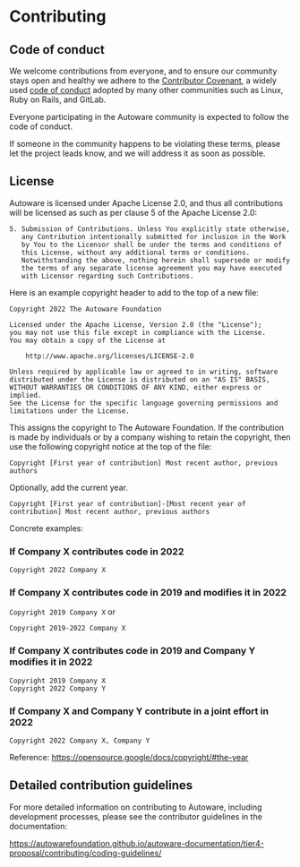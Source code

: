 # Contributing

## Code of conduct

We welcome contributions from everyone, and to ensure our community stays open and healthy
we adhere to the [Contributor Covenant](https://www.contributor-covenant.org/), a widely
used [code of conduct](CODE_OF_CONDUCT.md) adopted by many other communities such as
Linux, Ruby on Rails, and GitLab.

Everyone participating in the Autoware community is expected to follow the code of conduct.

If someone in the community happens to be violating these terms, please let the project
leads know, and we will address it as soon as possible.

## License

Autoware is licensed under Apache License 2.0, and thus all contributions will be licensed as such
as per clause 5 of the Apache License 2.0:

```text
5. Submission of Contributions. Unless You explicitly state otherwise,
   any Contribution intentionally submitted for inclusion in the Work
   by You to the Licensor shall be under the terms and conditions of
   this License, without any additional terms or conditions.
   Notwithstanding the above, nothing herein shall supersede or modify
   the terms of any separate license agreement you may have executed
   with Licensor regarding such Contributions.
```

Here is an example copyright header to add to the top of a new file:

```text
Copyright 2022 The Autoware Foundation

Licensed under the Apache License, Version 2.0 (the "License");
you may not use this file except in compliance with the License.
You may obtain a copy of the License at

    http://www.apache.org/licenses/LICENSE-2.0

Unless required by applicable law or agreed to in writing, software
distributed under the License is distributed on an "AS IS" BASIS,
WITHOUT WARRANTIES OR CONDITIONS OF ANY KIND, either express or implied.
See the License for the specific language governing permissions and
limitations under the License.
```

This assigns the copyright to The Autoware Foundation. If the contribution is made by individuals or
by a company wishing to retain the copyright, then use the following copyright notice at the top of the file:

```text
Copyright [First year of contribution] Most recent author, previous authors
```

Optionally, add the current year.

```text
Copyright [First year of contribution]-[Most recent year of contribution] Most recent author, previous authors
```

Concrete examples:

### If Company X contributes code in 2022

`Copyright 2022 Company X`

### If Company X contributes code in 2019 and modifies it in 2022

`Copyright 2019 Company X` or

`Copyright 2019-2022 Company X`

### If Company X contributes code in 2019 and Company Y modifies it in 2022

```text
Copyright 2019 Company X
Copyright 2022 Company Y
```

### If Company X and Company Y contribute in a joint effort in 2022

`Copyright 2022 Company X, Company Y`

Reference: <https://opensource.google/docs/copyright/#the-year>

## Detailed contribution guidelines

For more detailed information on contributing to Autoware, including development processes,
please see the contributor guidelines in the documentation:

<https://autowarefoundation.github.io/autoware-documentation/tier4-proposal/contributing/coding-guidelines/>
